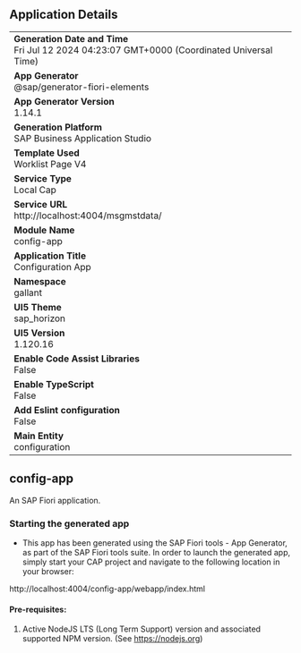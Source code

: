 ## Application Details
|               |
| ------------- |
|**Generation Date and Time**<br>Fri Jul 12 2024 04:23:07 GMT+0000 (Coordinated Universal Time)|
|**App Generator**<br>@sap/generator-fiori-elements|
|**App Generator Version**<br>1.14.1|
|**Generation Platform**<br>SAP Business Application Studio|
|**Template Used**<br>Worklist Page V4|
|**Service Type**<br>Local Cap|
|**Service URL**<br>http://localhost:4004/msgmstdata/
|**Module Name**<br>config-app|
|**Application Title**<br>Configuration App|
|**Namespace**<br>gallant|
|**UI5 Theme**<br>sap_horizon|
|**UI5 Version**<br>1.120.16|
|**Enable Code Assist Libraries**<br>False|
|**Enable TypeScript**<br>False|
|**Add Eslint configuration**<br>False|
|**Main Entity**<br>configuration|

## config-app

An SAP Fiori application.

### Starting the generated app

-   This app has been generated using the SAP Fiori tools - App Generator, as part of the SAP Fiori tools suite.  In order to launch the generated app, simply start your CAP project and navigate to the following location in your browser:

http://localhost:4004/config-app/webapp/index.html

#### Pre-requisites:

1. Active NodeJS LTS (Long Term Support) version and associated supported NPM version.  (See https://nodejs.org)


